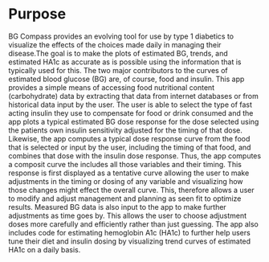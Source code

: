 # Purpose
BG Compass provides an evolving tool for use by type 1 diabetics to visualize the effects of the choices made daily in managing their disease.The goal is to make the plots of estimated BG, trends, and estimated HA1c as accurate as is possible using the information that is typically used for this. The two major contributors to the curves of estimated blood glucose (BG) are, of course, food and insulin. This app provides a simple means of accessing food nutritional content (carbohydrate) data by extracting that data from internet databases or from historical data input by the user. The user is able to select the type of fast acting insulin they use to compensate for food or drink consumed and the app plots a typical estimated BG dose response for the dose selected using the patients own insulin sensitivity adjusted for the timing of that dose. Likewise, the app computes a typical dose response curve from the food that is selected or input by the user, including the timing of that food, and combines that dose with the insulin dose response. Thus, the app computes a composit curve the includes all those variables and their timing. This response is first displayed as a tentative curve allowing the user to make adjustments in the timing or dosing of any variable and visualizing how those changes might effect the overall curve. This, therefore allows a user to modify and adjust management and planning as seen fit to optimize results. Measured BG data is also input to the app to make further adjustments as time goes by. This allows the user to choose adjustment doses more carefully and efficiently rather than just guessing. The app also includes code for estimating hemoglobin A1c (HA1c) to further help users tune their diet and insulin dosing by visualizing trend curves of estimated HA1c on a daily basis.

